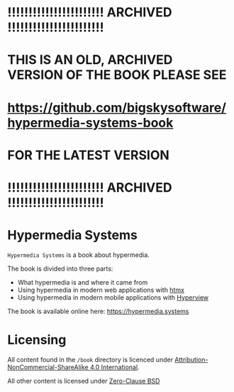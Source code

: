 # !!!!!!!!!!!!!!!!!!!!!!! ARCHIVED !!!!!!!!!!!!!!!!!!!!!!!
# THIS IS AN OLD, ARCHIVED VERSION OF THE BOOK PLEASE SEE
# https://github.com/bigskysoftware/hypermedia-systems-book
# FOR THE LATEST VERSION
# !!!!!!!!!!!!!!!!!!!!!!! ARCHIVED !!!!!!!!!!!!!!!!!!!!!!!

# Hypermedia Systems

`Hypermedia Systems` is a book about hypermedia.  

The book is divided into three parts: 

* What hypermedia is and where it came from
* Using hypermedia in modern web applications with [htmx](https://htmx.org)
* Using hypermedia in modern mobile applications with [Hyperview](https://hyperview.org)

The book is available online here: https://hypermedia.systems

# Licensing

All content found in the `/book` directory is licenced under [Attribution-NonCommercial-ShareAlike 4.0 International](https://creativecommons.org/licenses/by-nc-sa/4.0/legalcode).

All other content is licensed under [Zero-Clause BSD](https://opensource.org/licenses/0BSD)
